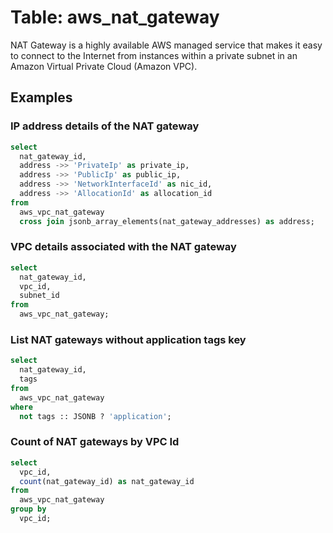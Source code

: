 # Table: aws_nat_gateway

NAT Gateway is a highly available AWS managed service that makes it easy to connect to the Internet from instances within a private subnet in an Amazon Virtual Private Cloud (Amazon VPC).

## Examples

### IP address details of the NAT gateway

```sql
select
  nat_gateway_id,
  address ->> 'PrivateIp' as private_ip,
  address ->> 'PublicIp' as public_ip,
  address ->> 'NetworkInterfaceId' as nic_id,
  address ->> 'AllocationId' as allocation_id
from
  aws_vpc_nat_gateway
  cross join jsonb_array_elements(nat_gateway_addresses) as address;
```


### VPC details associated with the NAT gateway

```sql
select
  nat_gateway_id,
  vpc_id,
  subnet_id
from
  aws_vpc_nat_gateway;
```


### List NAT gateways without application tags key

```sql
select
  nat_gateway_id,
  tags
from
  aws_vpc_nat_gateway
where
  not tags :: JSONB ? 'application';
```


### Count of NAT gateways by VPC Id

```sql
select
  vpc_id,
  count(nat_gateway_id) as nat_gateway_id
from
  aws_vpc_nat_gateway
group by
  vpc_id;
```